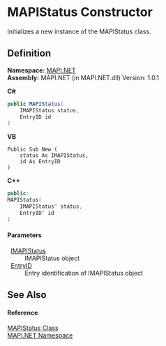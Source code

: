 # MAPIStatus Constructor


Initializes a new instance of the MAPIStatus class.



## Definition
**Namespace:** <a href="N_MAPI_NET.md">MAPI.NET</a>  
**Assembly:** MAPI.NET (in MAPI.NET.dll) Version: 1.0.1

**C#**
``` C#
public MAPIStatus(
	IMAPIStatus status,
	EntryID id
)
```
**VB**
``` VB
Public Sub New ( 
	status As IMAPIStatus,
	id As EntryID
)
```
**C++**
``` C++
public:
MAPIStatus(
	IMAPIStatus^ status, 
	EntryID^ id
)
```



#### Parameters
<dl><dt>  <a href="T_MAPI_NET_IMAPIStatus.md">IMAPIStatus</a></dt><dd>IMAPIStatus object</dd><dt>  <a href="T_MAPI_NET_EntryID.md">EntryID</a></dt><dd>Entry identification of IMAPIStatus object</dd></dl>

## See Also


#### Reference
<a href="T_MAPI_NET_MAPIStatus.md">MAPIStatus Class</a>  
<a href="N_MAPI_NET.md">MAPI.NET Namespace</a>  
